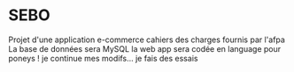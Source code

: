 # SEBO
Projet d'une application e-commerce
cahiers des charges fournis par l'afpa 
La base de données sera MySQL
la web app sera codée en language pour poneys !
je continue mes modifs... je fais des essais

